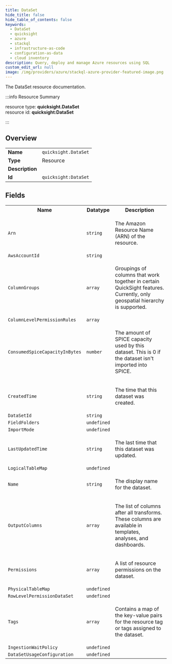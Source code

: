 ```yaml
---
title: DataSet
hide_title: false
hide_table_of_contents: false
keywords:
  - DataSet
  - quicksight
  - azure
  - stackql
  - infrastructure-as-code
  - configuration-as-data
  - cloud inventory
description: Query, deploy and manage Azure resources using SQL
custom_edit_url: null
image: /img/providers/azure/stackql-azure-provider-featured-image.png
---
```

The DataSet resource documentation.

:::info Resource Summary

<div class="row">
<div class="providerDocColumn">
<span>resource type:&nbsp;<b>quicksight.DataSet</b></span><br />
<span>resource id:&nbsp;<b>quicksight:DataSet</b></span><br />
</div>
</div>

:::

## Overview
<table><tbody>
<tr><td><b>Name</b></td><td><code>quicksight.DataSet</code></td></tr>
<tr><td><b>Type</b></td><td>Resource</td></tr>
<tr><td><b>Description</b></td><td></td></tr>
<tr><td><b>Id</b></td><td><code>quicksight:DataSet</code></td></tr>
</tbody></table>

## Fields
<table><tbody>
<tr><th>Name</th><th>Datatype</th><th>Description</th></tr>
<tr><td><code>Arn</code></td><td><code>string</code></td><td><p>The Amazon Resource Name (ARN) of the resource.</p></td></tr><tr><td><code>AwsAccountId</code></td><td><code>string</code></td><td></td></tr><tr><td><code>ColumnGroups</code></td><td><code>array</code></td><td><p>Groupings of columns that work together in certain QuickSight features. Currently, only geospatial hierarchy is supported.</p></td></tr><tr><td><code>ColumnLevelPermissionRules</code></td><td><code>array</code></td><td></td></tr><tr><td><code>ConsumedSpiceCapacityInBytes</code></td><td><code>number</code></td><td><p>The amount of SPICE capacity used by this dataset. This is 0 if the dataset isn't
            imported into SPICE.</p></td></tr><tr><td><code>CreatedTime</code></td><td><code>string</code></td><td><p>The time that this dataset was created.</p></td></tr><tr><td><code>DataSetId</code></td><td><code>string</code></td><td></td></tr><tr><td><code>FieldFolders</code></td><td><code>undefined</code></td><td></td></tr><tr><td><code>ImportMode</code></td><td><code>undefined</code></td><td></td></tr><tr><td><code>LastUpdatedTime</code></td><td><code>string</code></td><td><p>The last time that this dataset was updated.</p></td></tr><tr><td><code>LogicalTableMap</code></td><td><code>undefined</code></td><td></td></tr><tr><td><code>Name</code></td><td><code>string</code></td><td><p>The display name for the dataset.</p></td></tr><tr><td><code>OutputColumns</code></td><td><code>array</code></td><td><p>The list of columns after all transforms. These columns are available in templates,
            analyses, and dashboards.</p></td></tr><tr><td><code>Permissions</code></td><td><code>array</code></td><td><p>A list of resource permissions on the dataset.</p></td></tr><tr><td><code>PhysicalTableMap</code></td><td><code>undefined</code></td><td></td></tr><tr><td><code>RowLevelPermissionDataSet</code></td><td><code>undefined</code></td><td></td></tr><tr><td><code>Tags</code></td><td><code>array</code></td><td><p>Contains a map of the key-value pairs for the resource tag or tags assigned to the dataset.</p></td></tr><tr><td><code>IngestionWaitPolicy</code></td><td><code>undefined</code></td><td></td></tr><tr><td><code>DataSetUsageConfiguration</code></td><td><code>undefined</code></td><td></td></tr>
</tbody></table>